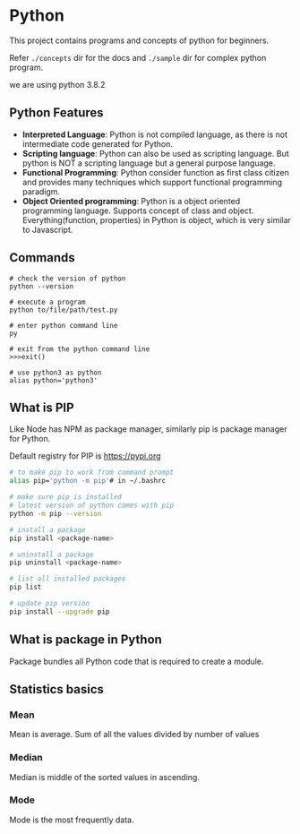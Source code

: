 # Python

This project contains programs and concepts of python for beginners.

Refer `./concepts` dir for the docs and `./sample` dir for complex python program.

we are using python 3.8.2

## Python Features

- **Interpreted Language**: Python is not compiled language, as there is not intermediate code generated for Python.
- **Scripting language**: Python can also be used as scripting language. But python is NOT a scripting language but a general purpose language.
- **Functional Programming**: Python consider function as first class citizen and provides many techniques which support functional programming paradigm.
- **Object Oriented programming**: Python is a object oriented programming language. Supports concept of class and object. Everything(function, properties) in Python is object, which is very similar to Javascript.

## Commands

```shell script
# check the version of python
python --version

# execute a program
python to/file/path/test.py

# enter python command line
py

# exit from the python command line
>>>exit()

# use python3 as python
alias python='python3'
```

## What is PIP

Like Node has NPM as package manager, similarly pip is package manager for Python.

Default registry for PIP is https://pypi.org

```sh
# to make pip to work from command prompt
alias pip='python -m pip'# in ~/.bashrc

# make sure pip is installed
# latest version of python comes with pip
python -m pip --version

# install a package
pip install <package-name>

# uninstall a package
pip uninstall <package-name>

# list all installed packages
pip list

# update pip version
pip install --upgrade pip
```

## What is package in Python

Package bundles all Python code that is required to create a module.

## Statistics basics

### Mean

Mean is average. Sum of all the values divided by number of values

### Median

Median is middle of the sorted values in ascending.

### Mode

Mode is the most frequently data.

